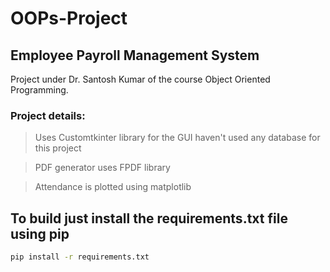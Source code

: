 # OOPs-Project

## Employee Payroll Management System

Project under Dr. Santosh Kumar of the course Object Oriented Programming.

<h3>Project details:</h3>

> Uses Customtkinter library for the GUI haven't used any database for this project 

> PDF generator uses FPDF library 

> Attendance is plotted using matplotlib

## To build just install the requirements.txt file using pip
```bash
pip install -r requirements.txt 
```
